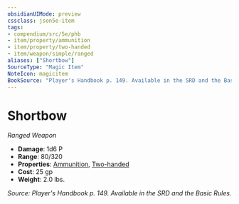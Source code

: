 ```yaml
---
obsidianUIMode: preview
cssclass: json5e-item
tags:
- compendium/src/5e/phb
- item/property/ammunition
- item/property/two-handed
- item/weapon/simple/ranged
aliases: ["Shortbow"]
SourceType: "Magic Item"
NoteIcon: magicitem
BookSource: "Player's Handbook p. 149. Available in the SRD and the Basic Rules."
---
```

# Shortbow
*Ranged Weapon*  

- **Damage**: 1d6 P
- **Range**: 80/320
- **Properties**: [Ammunition](/2-Mechanics/CLI/rules/item-properties.md#Ammunition), [Two-handed](/2-Mechanics/CLI/rules/item-properties.md#Two-handed)
- **Cost**: 25 gp
- **Weight**: 2.0 lbs.

*Source: Player's Handbook p. 149. Available in the SRD and the Basic Rules.*